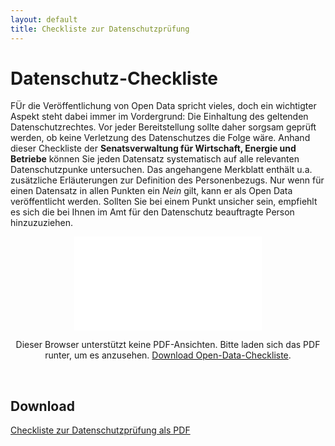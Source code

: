 ```yaml
---
layout: default
title: Checkliste zur Datenschutzprüfung
---
```


# Datenschutz-Checkliste

FÜr die Veröffentlichung von Open Data spricht vieles, doch ein wichtigter Aspekt steht dabei immer im Vordergrund: Die Einhaltung des geltenden Datenschutzrechtes. Vor jeder Bereitstellung sollte daher sorgsam geprüft werden, ob keine Verletzung des Datenschutzes die Folge wäre. Anhand dieser Checkliste der **Senatsverwaltung für Wirtschaft, Energie und Betriebe** können Sie jeden Datensatz systematisch auf alle relevanten Datenschutzpunke untersuchen. Das angehangene Merkblatt enthält u.a. zusätzliche Erläuterungen zur Definition des Personenbezugs. Nur wenn für einen Datensatz in allen Punkten ein *Nein* gilt, kann er als Open Data veröffentlicht werden. Sollten Sie bei einem Punkt unsicher sein, empfiehlt es sich die bei Ihnen im Amt für den Datenschutz beauftragte Person hinzuzuziehen.

<center>
  <object data="/assets/file-download/datenschutz_checkliste.pdf" type="application/pdf" class="pdf">
      <embed src="/assets/file-download/datenschutz_checkliste.pdf">
          <p>Dieser Browser unterstützt keine PDF-Ansichten. Bitte laden sich das PDF runter, um es anzusehen. <a href="/assets/file-download/open_data_checkliste.pdf">Download Open-Data-Checkliste</a>.</p>
  </object>
</center>
<br>


## Download

[Checkliste zur Datenschutzprüfung als PDF](/assets/file-download/datenschutz_checkliste.pdf)